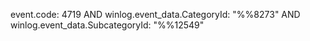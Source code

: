 event.code: 4719 AND winlog.event_data.CategoryId: "%%8273" AND winlog.event_data.SubcategoryId: "%%12549"
